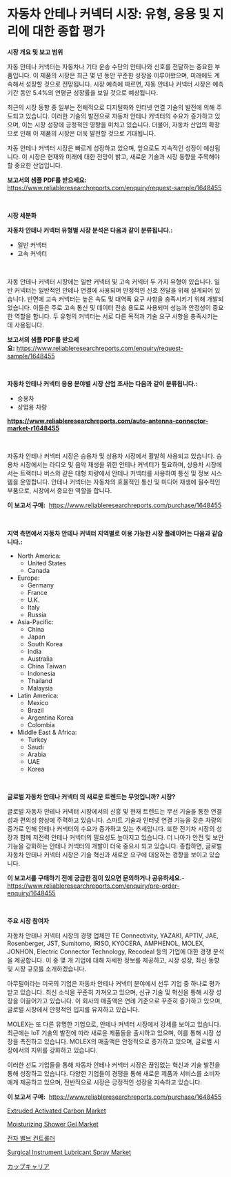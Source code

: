 <p><h1>자동차 안테나 커넥터 시장: 유형, 응용 및 지리에 대한 종합 평가</h1></p><p><strong>시장 개요 및 보고 범위</strong></p>
<p><p>자동 안테나 커넥터는 자동차나 기타 운송 수단의 안테나와 신호를 전달하는 중요한 부품입니다. 이 제품의 시장은 최근 몇 년 동안 꾸준한 성장을 이루어왔으며, 미래에도 계속해서 성장할 것으로 전망됩니다. 시장 예측에 따르면, 자동 안테나 커넥터 시장은 예측 기간 동안 5.4%의 연평균 성장률을 보일 것으로 예상됩니다.</p><p>최근의 시장 동향 중 일부는 전체적으로 디지털화와 인터넷 연결 기술의 발전에 의해 주도되고 있습니다. 이러한 기술의 발전으로 자동차 안테나 커넥터의 수요가 증가하고 있으며, 이는 시장 성장에 긍정적인 영향을 미치고 있습니다. 더불어, 자동차 산업의 확장으로 인해 이 제품의 시장은 더욱 발전할 것으로 기대됩니다.</p><p>자동 안테나 커넥터 시장은 빠르게 성장하고 있으며, 앞으로도 지속적인 성장이 예상됩니다. 이 시장은 현재와 미래에 대한 전망이 밝고, 새로운 기술과 시장 동향을 주목해야 할 중요한 산업입니다.</p></p>
<p><strong>보고서의 샘플 PDF를 받으세요:</strong> <a href="https://www.reliableresearchreports.com/enquiry/request-sample/1648455">https://www.reliableresearchreports.com/enquiry/request-sample/1648455</a></p>
<p>&nbsp;</p>
<p><strong>시장 세분화</strong></p>
<p><strong>자동차 안테나 커넥터 유형별 시장 분석은 다음과 같이 분류됩니다.:</strong></p>
<p><ul><li>일반 커넥터</li><li>고속 커넥터</li></ul></p>
<p>&nbsp;</p>
<p><p>자동 안테나 커넥터 시장에는 일반 커넥터 및 고속 커넥터 두 가지 유형이 있습니다. 일반 커넥터는 일반적인 안테나 연결에 사용되며 안정적인 신호 전달을 위해 설계되어 있습니다. 반면에 고속 커넥터는 높은 속도 및 대역폭 요구 사항을 충족시키기 위해 개발되었습니다. 이들은 주로 고속 통신 및 데이터 전송 용도로 사용되며 성능과 안정성이 중요한 역할을 합니다. 두 유형의 커넥터는 서로 다른 목적과 기술 요구 사항을 충족시키는 데 사용됩니다.</p></p>
<p><strong>보고서의 샘플 PDF를 받으세요:</strong>&nbsp;<a href="https://www.reliableresearchreports.com/enquiry/request-sample/1648455">https://www.reliableresearchreports.com/enquiry/request-sample/1648455</a></p>
<p>&nbsp;</p>
<p><strong> 자동차 안테나 커넥터 응용 분야별 시장 산업 조사는 다음과 같이 분류됩니다.:</strong></p>
<p><ul><li>승용차</li><li>상업용 차량</li></ul></p>
<p><strong><a href="https://www.reliableresearchreports.com/auto-antenna-connector-market-r1648455">https://www.reliableresearchreports.com/auto-antenna-connector-market-r1648455</a></strong></p>
<p>&nbsp;</p>
<p><p>자동차 안테나 커넥터 시장은 승용차 및 상용차 시장에서 활발히 사용되고 있습니다. 승용차 시장에서는 라디오 및 음악 재생을 위한 안테나 커넥터가 필요하며, 상용차 시장에서는 트랙터나 버스와 같은 대형 차량에서 안테나 커넥터를 사용하여 통신 및 정보 시스템을 운영합니다. 안테나 커넥터는 자동차의 효율적인 통신 및 미디어 재생에 필수적인 부품으로, 시장에서 중요한 역할을 합니다.</p></p>
<p><strong>이 보고서 구매:</strong>&nbsp; <a href="https://www.reliableresearchreports.com/purchase/1648455">https://www.reliableresearchreports.com/purchase/1648455</a></p>
<p>&nbsp;</p>
<p><strong>지역 측면에서 자동차 안테나 커넥터 지역별로 이용 가능한 시장 플레이어는 다음과 같습니다.:</strong></p>
<p><ul>
    <li>
        North America:
        <ul>
            <li>United States</li>
            <li>Canada</li>
        </ul>
    </li>
    <li>
        Europe:
        <ul>
            <li>Germany</li>
            <li>France</li>
            <li>U.K.</li>
            <li>Italy</li>
            <li>Russia</li>
        </ul>
    </li>
    <li>
        Asia-Pacific:
        <ul>
            <li>China</li>
            <li>Japan</li>
            <li>South Korea</li>
            <li>India</li>
            <li>Australia</li>
            <li>China Taiwan</li>
            <li>Indonesia</li>
            <li>Thailand</li>
            <li>Malaysia</li>
        </ul>
    </li>
    <li>
        Latin America:
        <ul>
            <li>Mexico</li>
            <li>Brazil</li>
            <li>Argentina Korea</li>
            <li>Colombia</li>
        </ul>
    </li>
    <li>
        Middle East & Africa:
        <ul>
            <li>Turkey</li>
            <li>Saudi</li>
            <li>Arabia</li>
            <li>UAE</li>
            <li>Korea</li>
        </ul>
    </li>
    </ul></p>
<p>&nbsp;</p>
<p><strong>글로벌 자동차 안테나 커넥터 의 새로운 트렌드는 무엇입니까? 시장?</strong></p>
<p><p>글로벌 자동차 안테나 커넥터 시장에서의 신흥 및 현재 트렌드는 무선 기술을 통한 연결성과 편의성 향상에 주력하고 있습니다. 스마트 기술과 인터넷 연결 기능을 갖춘 차량의 증가로 인해 안테나 커넥터의 수요가 증가하고 있는 추세입니다. 또한 전기차 시장의 성장과 함께 저전력 안테나 커넥터의 필요성도 높아지고 있습니다. 더 나아가 안전 및 보안 기능을 강화하는 안테나 커넥터의 개발이 더욱 중요시 되고 있습니다. 종합하면, 글로벌 자동차 안테나 커넥터 시장은 기술 혁신과 새로운 요구에 대응하는 경향을 보이고 있습니다.</p></p>
<p><strong>이 보고서를 구매하기 전에 궁금한 점이 있으면 문의하거나 공유하세요.</strong>- <a href="https://www.reliableresearchreports.com/enquiry/pre-order-enquiry/1648455">https://www.reliableresearchreports.com/enquiry/pre-order-enquiry/1648455</a></p>
<p>&nbsp;</p>
<p><strong>주요 시장 참여자</strong></p>
<p><p>자동차 안테나 커넥터 시장의 경쟁 업체인 TE Connectivity, YAZAKI, APTIV, JAE, Rosenberger, JST, Sumitomo, IRISO, KYOCERA, AMPHENOL, MOLEX, JONHON, Electric Connector Technology, Recodeal 등의 기업에 대한 경쟁 분석을 제공합니다. 이 중 몇 개 기업에 대해 자세한 정보를 제공하고, 시장 성장, 최신 동향 및 시장 규모를 소개하겠습니다.</p><p>아무필이라는 미국의 기업은 자동차 안테나 커넥터 분야에서 선두 기업 중 하나로 평가 받고 있습니다. 최신 소식을 꾸준히 가져오고 있으며, 신규 기술 및 혁신을 통해 시장 성장을 이끌어가고 있습니다. 이 회사의 매출액은 연례 기준으로 꾸준히 증가하고 있으며, 글로벌 시장에서 안정적인 입지를 유지하고 있습니다.</p><p>MOLEX는 또 다른 유명한 기업으로, 안테나 커넥터 시장에서 강세를 보이고 있습니다. 최근에는 IoT 기술의 발전에 따라 새로운 제품들을 출시하고 있으며, 이를 통해 시장 성장을 촉진하고 있습니다. MOLEX의 매출액은 안정적으로 증가하고 있으며, 글로벌 시장에서의 지위를 강화하고 있습니다.</p><p>이러한 선도 기업들을 통해 자동차 안테나 커넥터 시장은 끊임없는 혁신과 기술 발전을 통해 성장하고 있습니다. 다양한 기업들이 경쟁을 통해 새로운 제품과 서비스를 소비자에게 제공하고 있으며, 전반적으로 시장은 긍정적인 성장을 지속하고 있습니다.</p></p>
<p><strong>이 보고서 구매:</strong>&nbsp;&nbsp;<a href="https://www.reliableresearchreports.com/purchase/1648455">https://www.reliableresearchreports.com/purchase/1648455</a></p>
<p><p><a href="https://issuu.com/reportprime-2/docs/extruded-activated-carbon-market-size-2030.pptx">Extruded Activated Carbon Market</a></p><p><a href="https://www.linkedin.com/pulse/moisturizing-shower-gel-market-competitive-analysis-trends-fyjqf?trackingId=yvVzScmVC3oKkDDEe3cPaQ%3D%3D">Moisturizing Shower Gel Market</a></p><p><a href="https://github.com/vs10l4sfg5c/Market-Research-Report-List-1/blob/main/651558228198.md">전자 밸브 컨트롤러</a></p><p><a href="https://www.linkedin.com/pulse/surgical-instrument-lubricant-spray-market-key-successful-fyygf?trackingId=i2ekmXEx3npkudz8XZpqxg%3D%3D">Surgical Instrument Lubricant Spray Market</a></p><p><a href="https://github.com/cnnriuez22368/Market-Research-Report-List-1/blob/main/487419030816.md">カップキャリア</a></p></p>